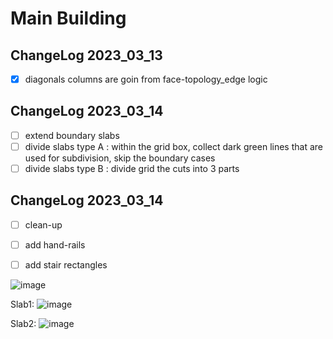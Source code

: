 # Main Building

## ChangeLog 2023_03_13
- [x] diagonals columns are goin from face-topology_edge logic

## ChangeLog 2023_03_14
- [ ] extend boundary slabs
- [ ] divide slabs type A : within the grid box, collect dark green lines that are used for subdivision, skip the boundary cases
- [ ] divide slabs type B : divide grid the cuts into 3 parts

## ChangeLog 2023_03_14
- [ ] clean-up
- [ ] add hand-rails
- [ ] add stair rectangles


![image](https://user-images.githubusercontent.com/18013985/224831474-95a6e88a-abd6-4ef9-a732-2956e1d8a620.png)

Slab1:
![image](https://user-images.githubusercontent.com/18013985/224830937-61c9081b-46ac-4871-9136-ca2a76895d13.png)

Slab2:
![image](https://user-images.githubusercontent.com/18013985/224830755-67d0a3cc-8073-479b-9b66-430c211b9cf0.png)


